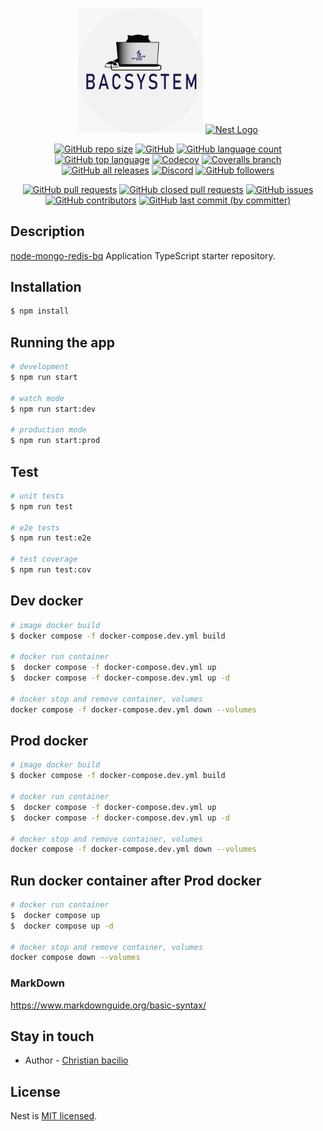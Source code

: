<p align="center">
    <a >
        <img src="public/a10a2e18-cb89-4840-a991-244a6fcb5911.png" width="200" alt="Bacsystem Logo" />
    </a>
    <a href="http://nestjs.com/" target="blank">
        <img src="https://nestjs.com/img/logo-small.svg" width="200" alt="Nest Logo" />
    </a>
</p>

<div align="center">

<a href="">![GitHub repo size](https://img.shields.io/github/repo-size/dbacilio88/node-mongo-redis-bq?style=flat)</a>
<a href="">![GitHub](https://img.shields.io/github/license/dbacilio88/node-mongo-redis-bq)</a>
<a href="">![GitHub language count](https://img.shields.io/github/languages/count/dbacilio88/node-mongo-redis-bq)</a>
<a href="">![GitHub top language](https://img.shields.io/github/languages/top/dbacilio88/node-mongo-redis-bq)</a>
<a href="">![Codecov](https://img.shields.io/codecov/c/github/dbacilio88/node-mongo-redis-bq)</a>
<a href="">![Coveralls branch](https://img.shields.io/coverallsCoverage/github/dbacilio88/node-mongo-redis-bq)</a>
<a href="">![GitHub all releases](https://img.shields.io/github/downloads/dbacilio88/node-mongo-redis-bq/total)</a>
<a href="">![Discord](https://img.shields.io/discord/738601834096099409)</a>
<a href="">![GitHub followers](https://img.shields.io/github/followers/dbacilio88)
</a>
</div>

<div align="center">

<a href="">![GitHub pull requests](https://img.shields.io/github/issues-pr/dbacilio88/node-mongo-redis-bq)</a>
<a href="">![GitHub closed pull requests](https://img.shields.io/github/issues-pr-closed/dbacilio88/node-mongo-redis-bq)</a>
<a href="">![GitHub issues](https://img.shields.io/github/issues/dbacilio88/node-mongo-redis-bq)</a>
<a href="">![GitHub contributors](https://img.shields.io/github/contributors/dbacilio88/node-mongo-redis-bq)</a>
<a href="">![GitHub last commit (by committer)](https://img.shields.io/github/last-commit/dbacilio88/node-mongo-redis-bq)</a>
</div>

## Description

[node-mongo-redis-bq](https://github.com/dbacilio88/node-mongo-redis-bq) Application TypeScript starter repository.

## Installation

```bash
$ npm install
```

## Running the app

```bash
# development
$ npm run start

# watch mode
$ npm run start:dev

# production mode
$ npm run start:prod
```

## Test

```bash
# unit tests
$ npm run test

# e2e tests
$ npm run test:e2e

# test coverage
$ npm run test:cov
```

## Dev docker

```bash
# image docker build
$ docker compose -f docker-compose.dev.yml build 

# docker run container
$  docker compose -f docker-compose.dev.yml up 
$  docker compose -f docker-compose.dev.yml up -d

# docker stop and remove container, volumes
docker compose -f docker-compose.dev.yml down --volumes


```

## Prod docker

```bash
# image docker build
$ docker compose -f docker-compose.dev.yml build 

# docker run container
$  docker compose -f docker-compose.dev.yml up 
$  docker compose -f docker-compose.dev.yml up -d

# docker stop and remove container, volumes
docker compose -f docker-compose.dev.yml down --volumes
```

## Run docker container after Prod docker

```bash
# docker run container
$  docker compose up 
$  docker compose up -d

# docker stop and remove container, volumes
docker compose down --volumes
```


### MarkDown

https://www.markdownguide.org/basic-syntax/

## Stay in touch

- Author - [Christian bacilio](https://github.com/dbacilio88)

## License

Nest is [MIT licensed](LICENSE).
